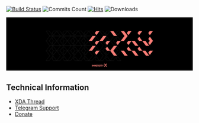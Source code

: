 [![Build Status](https://cloud.drone.io/api/badges/UtsavBalar1231/kernel_samsung_universal9611/status.svg?ref=refs/heads/android11-stable)](https://cloud.drone.io/UtsavBalar1231/kernel_samsung_universal9611)
![Commits Count](https://img.shields.io/github/commits-since/UtsavBalar1231/kernel_samsung_universal9611/0.2.z/android11-stable)
[![Hits](https://hits.seeyoufarm.com/api/count/incr/badge.svg?url=https%3A%2F%2Fgithub.com%2FUtsavBalar1231%2Fkernel_samsung_universal9611&count_bg=%2379C83D&title_bg=%23555555&icon=&icon_color=%23E7E7E7&title=hits&edge_flat=false)](https://hits.seeyoufarm.com)
![Downloads](https://img.shields.io/github/downloads/UtsavBalar1231/kernel_samsung_universal9611/0.2.z/total)

![logo](https://github.com/UtsavBalar1231/xda-stuff/raw/master/banner.png "logo was here")

## Technical Information

- [XDA Thread](https://utsavbalar.netlify.app/community/#xda)
- [Telegram Support](https://utsavbalar.netlify.app/community/#telegram-groups)
- [Donate](https://utsavbalar.netlify.app/donate)
